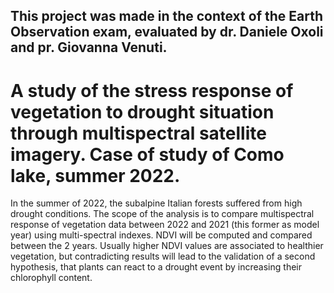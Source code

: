 ## This project was made in the context of the Earth Observation exam, evaluated by dr. Daniele Oxoli and pr. Giovanna Venuti.

# A study of the stress response of vegetation to drought situation through multispectral satellite imagery. Case of study of Como lake, summer 2022.

In the summer of 2022, the subalpine Italian forests
suffered from high drought conditions. The scope of
the analysis is to compare multispectral response of
vegetation data between 2022 and 2021 (this former
as model year) using multi-spectral indexes. NDVI
will be computed and compared between the 2 years.
Usually higher NDVI values are associated to healthier vegetation, but contradicting results will lead to
the validation of a second hypothesis, that plants can
react to a drought event by increasing their chlorophyll content.

